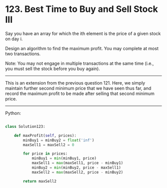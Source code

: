 # 123. Best Time to Buy and Sell Stock III

Say you have an array for which the ith element is the price of a given stock
on day i.

Design an algorithm to find the maximum profit. You may complete at most two
transactions.

Note: You may not engage in multiple transactions at the same time (i.e., you
must sell the stock before you buy again).

---

This is an extension from the previous question 121. Here, we simply maintain
further second minimum price that we have seen thus far, and record the maximum
profit to be made after selling that second minimum price.

---

Python:

```python

class Solution123:

    def maxProfit(self, prices):
        minBuy1 = minBuy2 = float('inf')
        maxSell1 = maxSell2 = 0

        for price in prices:
            minBuy1 = min(minBuy1, price)
            maxSell1 = max(maxSell1, price - minBuy1)
            minBuy2 = min(minBuy2, price - maxSell1)
            maxSell2 = max(maxSell2, price - minBuy2)

        return maxSell2
```
